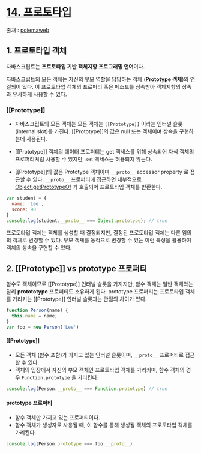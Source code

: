 # [14. 프로토타입](https://poiemaweb.com/js-prototype)

출처 : [poiemaweb](https://poiemaweb.com/)

## 1. 프로토타입 객체

자바스크립트는 **프로토타입 기반 객체지향 프로그래밍 언어**이다.

자바스크립트의 모든 객체는 자신의 부모 역할을 담당하는 객체 (**Prototype 객체**)와 연결되어 있다. 이 프로토타입 객체의 프로퍼티 혹은 메소드를 상속받아 객체지향의 상속과 유사하게 사용할 수 있다.

### [[Prototype]]

- 자바스크립트의 모든 객체는 모든 객체는 `[[Prototype]]` 이라는 인터널 슬롯(internal slot)를 가진다. [[Prototype]]의 값은 null 또는 객체이며 상속을 구현하는데 사용된다.

- [[Prototype]] 객체의 데이터 프로퍼티는 get 액세스를 위해 상속되어 자식 객체의 프로퍼티처럼 사용할 수 있지만, set 액세스는 허용되지 않는다.
- [[Prototype]]의 값은 Prototype 객체이며 `__proto__` accessor property 로 접근할 수 있다.  `__proto__` 프로퍼티에 접근하면 내부적으로 [Object.getPrototypeOf](https://developer.mozilla.org/ko/docs/Web/JavaScript/Reference/Global_Objects/Object/getPrototypeOf) 가 호출되어 프로토타입 객체를 반환한다.

```js
var student = {
  name: 'Lee',
  score: 90
}
console.log(student.__proto__ === Object.prototype); // true
```

프로토타입 객체는 객체를 생성할 때 결정되지만, 결정된 프로토타입 객체는 다른 임의의 객체로 변경할 수 있다. 부모 객체를 동적으로 변경할 수 있는 이런 특성을 활용하여 객체의 상속을 구현할 수 있다.

## 2. [[Prototype]] vs prototype 프로퍼티

함수도 객체이므로 [[Prototype]] 인터널 슬롯을 가지지만, 함수 객체는 일반 객체와는 달리 **protototype** 프로퍼티도 소유하게 된다. prototype 프로퍼티는 프로토타입 객체를 가리키는 [[Prototype]] 인터널 슬롯과는 관점의 차이가 있다.

```js
function Person(name) {
  this.name = name;
}
var foo = new Person('Lee')
```

#### [[Prototype]]

- 모든 객체 (함수 포함)가 가지고 있는 인터널 슬롯이며, `__proto__`  프로퍼티로 접근할 수 있다.
- 객체의 입장에서 자신의 부모 객체인 프로토타입 객체를 가리키며, 함수 객체의 경우 `Function.prototype` 을 가리킨다.

```js
console.log(Person.__proto__ === Function.prototype) // true
```

#### prototype 프로퍼티

- 함수 객체만 가지고 있는 프로퍼티이다.
- 함수 객체가 생성자로 사용될 때, 이 함수를 통해 생성될 객체의 프로토타입 객체를 가리킨다.

```js
console.log(Person.prototype === foo.__proto__)
```


